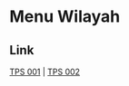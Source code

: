 # Menu Wilayah

## Link

[TPS 001](https://github.com/gigit-pemilu/pemilu-2024-81-maluku/tree/main/pilpres/hitung-suara/sub/81-maluku/sub/02-maluku-tenggara/sub/16-hoat-sorbay/sub/2004-evu/sub/001-tps)
 | 
[TPS 002](https://github.com/gigit-pemilu/pemilu-2024-81-maluku/tree/main/pilpres/hitung-suara/sub/81-maluku/sub/02-maluku-tenggara/sub/16-hoat-sorbay/sub/2004-evu/sub/002-tps)

